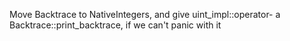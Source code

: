 Move Backtrace to NativeIntegers, and give uint_impl::operator- a Backtrace::print_backtrace, if we can't panic with it
